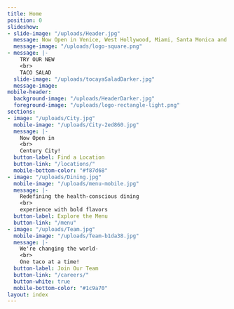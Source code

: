 ```yaml
---
title: Home
position: 0
slideshow:
- slide-image: "/uploads/Header.jpg"
  message: Now Open in Venice, West Hollywood, Miami, Santa Monica and Playa Vista
  message-image: "/uploads/logo-square.png"
- message: |-
    TRY OUR NEW
    <br>
    TACO SALAD
  slide-image: "/uploads/tocayaSaladDarker.jpg"
  message-image: 
mobile-header:
  background-image: "/uploads/HeaderDarker.jpg"
  foreground-image: "/uploads/logo-rectangle-light.png"
sections:
- image: "/uploads/City.jpg"
  mobile-image: "/uploads/City-2ed860.jpg"
  message: |-
    Now Open in
    <br>
    Century City!
  button-label: Find a Location
  button-link: "/locations/"
  mobile-bottom-color: "#f87d68"
- image: "/uploads/Dining.jpg"
  mobile-image: "/uploads/menu-mobile.jpg"
  message: |-
    Redefining the health-conscious dining
    <br>
    experience with bold flavors
  button-label: Explore the Menu
  button-link: "/menu"
- image: "/uploads/Team.jpg"
  mobile-image: "/uploads/Team-b1da38.jpg"
  message: |-
    We're changing the world-
    <br>
    One taco at a time!
  button-label: Join Our Team
  button-link: "/careers/"
  button-white: true
  mobile-bottom-color: "#1c9a70"
layout: index
---
```


